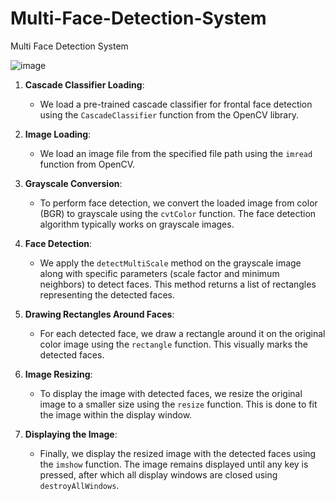 # Multi-Face-Detection-System
Multi Face Detection System

![image](https://github.com/Praveen1034/Multi-Face-Detection-System/assets/145018906/e22d5d68-0c90-4f40-9ef3-ee71ff84a370)

1. **Cascade Classifier Loading**:
   - We load a pre-trained cascade classifier for frontal face detection using the `CascadeClassifier` function from the OpenCV library.

2. **Image Loading**:
   - We load an image file from the specified file path using the `imread` function from OpenCV.

3. **Grayscale Conversion**:
   - To perform face detection, we convert the loaded image from color (BGR) to grayscale using the `cvtColor` function. The face detection algorithm typically works on grayscale images.

4. **Face Detection**:
   - We apply the `detectMultiScale` method on the grayscale image along with specific parameters (scale factor and minimum neighbors) to detect faces. This method returns a list of rectangles representing the detected faces.

5. **Drawing Rectangles Around Faces**:
   - For each detected face, we draw a rectangle around it on the original color image using the `rectangle` function. This visually marks the detected faces.

6. **Image Resizing**:
   - To display the image with detected faces, we resize the original image to a smaller size using the `resize` function. This is done to fit the image within the display window.

7. **Displaying the Image**:
   - Finally, we display the resized image with the detected faces using the `imshow` function. The image remains displayed until any key is pressed, after which all display windows are closed using `destroyAllWindows`.

